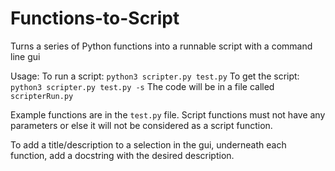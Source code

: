 # Functions-to-Script
Turns a series of Python functions into a runnable script with a command line gui

Usage:
To run a script:
`python3 scripter.py test.py`
To get the script:
` python3 scripter.py test.py -s`
The code will be in a file called `scripterRun.py`

Example functions are in the `test.py` file. 
Script functions must not have any parameters or else it will not be considered as a script function.

To add a title/description to a selection in the gui, underneath each function, add a docstring with the desired description.
